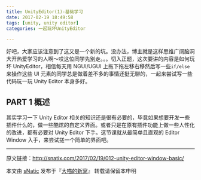 ```yaml
---
title: UnityEditor(1)-基础学习
date: 2017-02-19 18:49:58
tags: [unity, unity editor]
categories: 一起玩坏UnityEditor

---
```


好吧，大家应该注意到了这又是一个新的坑。没办法，博主就是这样思维广阔脑洞大开热爱学习的人啊～哎这位同学先别走。。。切入正题，这次要讲的内容是如何玩坏 UnityEditor，相信每天用 NGUI/UGUI 上拖下拖左移右移然后写一些`if/else`来操作这些 UI 元素的同学总是做着差不多的事情还挺无聊的，一起来尝试写一些代码玩一玩 Unity Editor 本身多好。

<!--more-->

## PART 1 概述

其实学习一下 Unity Editor 相关的知识还是很有必要的，毕竟如果想要开发一些插件什么的，做一些酷炫的自定义界面。或者只是在原有插件功能上做一些人性化的改进，都有必要对 Unity Editor 下手。这节课就从最简单且直观的 Editor Window 入手，来尝试搓一个简单的界面吧。



------

原文链接：http://snatix.com/2017/02/19/012-unity-editor-window-basic/

本文由 [sNatic](https://github.com/sNaticY) 发布于『[大喵的新窝](http://snatix.com)』 转载请保留本申明